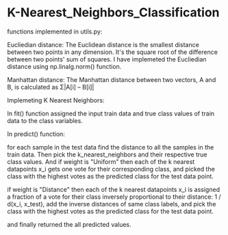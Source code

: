 # K-Nearest_Neighbors_Classification

functions implemented in utils.py:

Eucliedian distance:
The Euclidean distance is the smallest distance between two points in any dimension. It's the square root of the difference between two points' sum of squares.
I have implemeted the Eucliedian distance using np.linalg.norm() function.

Manhattan distance:
The Manhattan distance between two vectors, A and B, is calculated as Σ|A[i] – B[i]|

Implemeting K Nearest Neighbors:

In fit() function assigned the input train data and true class values of train data to the class variables.

In predict() function:

for each sample in the test data find the distance to all the samples in the train data.
Then pick the k_nearest_neighbors and their respective true class values.
And if weight is "Uniform" then each of the k nearest datapoints x_i gets one vote for their corresponding class, and picked the class with the highest votes as the predicted class for the test data point.

if weight is "Distance" then each of the k nearest datapoints x_i is assigned a fraction of a vote for their class inversely proportional to their distance: 1 / d(x_i, x_test), add the inverse distances of same class labels, and pick the class with the highest votes as the predicted class for the test data point. 

and finally returned the all predicted values.

